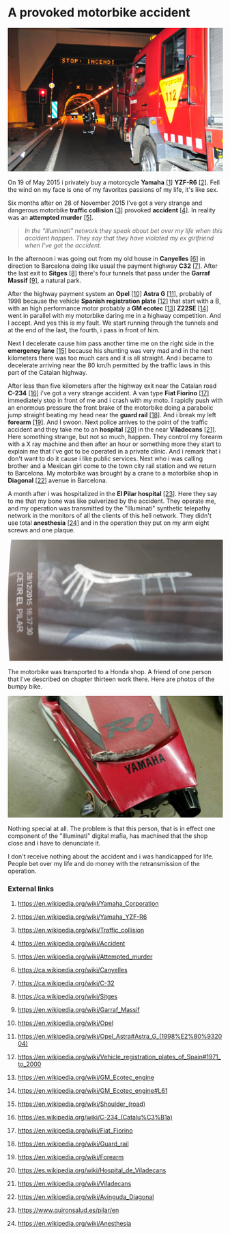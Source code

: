 # A provoked motorbike accident

![Tunnel Garraf](../Images/tunnelgarraf.jpg)

On 19 of May 2015 i privately buy a motorcycle **Yamaha** [[1]](https://en.wikipedia.org/wiki/Yamaha_Corporation) **YZF-R6** [[2]](https://en.wikipedia.org/wiki/Yamaha_YZF-R6). Fell the wind on my face is one of my favorites passions of my life, it's like sex.

Six months after on 28 of November 2015 I've got a very strange and dangerous motorbike **traffic collision** [[3]](https://en.wikipedia.org/wiki/Traffic_collision) provoked **accident** [[4]](https://en.wikipedia.org/wiki/Accident). In reality was an **attempted murder** [[5]](https://en.wikipedia.org/wiki/Attempted_murder).

> *In the "Illuminati" network they speak about bet over my life when this accident happen. They say that they have violated my ex girlfriend when I've got the accident.* 

In the afternoon i was going out from my old house in **Canyelles** [[6]](https://ca.wikipedia.org/wiki/Canyelles) in direction to Barcelona doing like usual the payment highway **C32** [[7]](https://ca.wikipedia.org/wiki/C-32).  After the last exit to **Sitges** [[8]](https://ca.wikipedia.org/wiki/Sitges) there's four tunnels that pass under the **Garraf Massif** [[9]](https://en.wikipedia.org/wiki/Garraf_Massif), a natural park.

After the highway payment system an **Opel** [[10]](https://en.wikipedia.org/wiki/Opel) **Astra G** [[11]](https://en.wikipedia.org/wiki/Opel_Astra#Astra_G_(1998%E2%80%932004)), probably of 1998 because the vehicle **Spanish registration plate** [[12]](https://en.wikipedia.org/wiki/Vehicle_registration_plates_of_Spain#1971_to_2000) that start with a B, with an high performance motor probably a **GM ecotec** [[13]](https://en.wikipedia.org/wiki/GM_Ecotec_engine) **Z22SE** [[14]](https://en.wikipedia.org/wiki/GM_Ecotec_engine#L61) went in parallel with my motorbike daring me in a highway competition. And I accept. And yes this is my fault. We start running through the tunnels and at the end of the last, the fourth, i pass in front of him. 

Next I decelerate cause him pass another time me on the right side in the **emergency lane** [[15]](https://en.wikipedia.org/wiki/Shoulder_(road)) because his shunting was very mad and in the next kilometers there was too much cars and it is all straight. And i became to decelerate arriving near the 80 km/h permitted by the traffic laws in this part of the Catalan highway.

After less than five kilometers after the highway exit near the Catalan road **C-234** [[16]](https://es.wikipedia.org/wiki/C-234_(Catalu%C3%B1a)) i've got a very strange accident. A van type **Fiat Fiorino** [[17]](https://en.wikipedia.org/wiki/Fiat_Fiorino) immediately stop in front of me and i crash with my moto. I rapidly push with an enormous pressure the front brake of the motorbike doing a parabolic jump straight beating my head near the **guard rail** [[18]](https://en.wikipedia.org/wiki/Guard_rail). And i break my left **forearm** [[19]](https://en.wikipedia.org/wiki/Forearm). And I swoon. Next police arrives to the point of the traffic accident and they take me to an **hospital** [[20]](https://es.wikipedia.org/wiki/Hospital_de_Viladecans) in the near **Viladecans** [[21]](https://en.wikipedia.org/wiki/Viladecans). Here something strange, but not so much, happen. They control my forearm with a X ray machine and then after an hour or something more they start to explain me that i've got to be operated in a private clinic. And i remark that i don't want to do it cause i like public services. Next who i was calling brother and a Mexican girl come to the town city rail station and we return to Barcelona. My motorbike was brought by a crane to a motorbike shop in **Diagonal** [[22]](https://en.wikipedia.org/wiki/Avinguda_Diagonal) avenue in Barcelona.

A month after i was hospitalized in the **El Pilar hospital** [[23]](https://www.quironsalud.es/pilar/en). Here they say to me that my bone was like pulverized by the accident. They operate me, and my operation was transmitted by the "Illuminati" synthetic telepathy network in the monitors of all the clients of this hell network. They didn't use total **anesthesia** [[24]](https://en.wikipedia.org/wiki/Anesthesia) and in the operation they put on my arm eight screws and one plaque.

![Centro el Pilar](../Images/20151228_180918.jpg)

The motorbike was transported to a Honda shop. A friend of one person that I've described on chapter thirteen work there. Here are photos of the bumpy bike.

![R6 ](../Images/IMG-20151211-WA0032.jpg)

Nothing special at all. The problem is that this person, that is in effect one component of the "Illuminati" digital mafia, has machined that the shop close and i have to denunciate it.

I don't receive nothing about the accident and i was handicapped for life. People bet over my life and do money with the retransmission of the operation. 

### External links

1. https://en.wikipedia.org/wiki/Yamaha_Corporation

2. https://en.wikipedia.org/wiki/Yamaha_YZF-R6

3. https://en.wikipedia.org/wiki/Traffic_collision

4. https://en.wikipedia.org/wiki/Accident

5. https://en.wikipedia.org/wiki/Attempted_murder

6. https://ca.wikipedia.org/wiki/Canyelles

7. https://ca.wikipedia.org/wiki/C-32

8. https://ca.wikipedia.org/wiki/Sitges

9. https://en.wikipedia.org/wiki/Garraf_Massif

10. https://en.wikipedia.org/wiki/Opel

11. https://en.wikipedia.org/wiki/Opel_Astra#Astra_G_(1998%E2%80%932004)

12. https://en.wikipedia.org/wiki/Vehicle_registration_plates_of_Spain#1971_to_2000

13. https://en.wikipedia.org/wiki/GM_Ecotec_engine

14. https://en.wikipedia.org/wiki/GM_Ecotec_engine#L61

15. https://en.wikipedia.org/wiki/Shoulder_(road)

16. https://es.wikipedia.org/wiki/C-234_(Catalu%C3%B1a)

17. https://en.wikipedia.org/wiki/Fiat_Fiorino

18. https://en.wikipedia.org/wiki/Guard_rail

19. https://en.wikipedia.org/wiki/Forearm

20. https://es.wikipedia.org/wiki/Hospital_de_Viladecans

21. https://en.wikipedia.org/wiki/Viladecans

22. https://en.wikipedia.org/wiki/Avinguda_Diagonal

23. https://www.quironsalud.es/pilar/en

24. https://en.wikipedia.org/wiki/Anesthesia

    